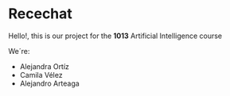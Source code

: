 # Recechat
Hello!, this is our project for the **1013** Artificial Intelligence course 

We´re:
- Alejandra Ortíz
- Camila Vélez
- Alejandro Arteaga

